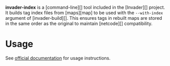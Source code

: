 **invader-index** is a [command-line][] tool included in the [Invader][] project. It builds tag index files from [maps][map] to be used with the `--with-index` argument of [invader-build][]. This ensures tags in rebuilt maps are stored in the same order as the original to maintain [netcode][] compatibility.

# Usage
See [official documentation][docs] for usage instructions.

[docs]: https://github.com/SnowyMouse/invader#invader-index
